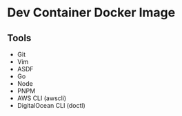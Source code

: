 # Dev Container Docker Image

## Tools

- Git
- Vim
- ASDF
- Go
- Node
- PNPM
- AWS CLI (awscli)
- DigitalOcean CLI (doctl)
